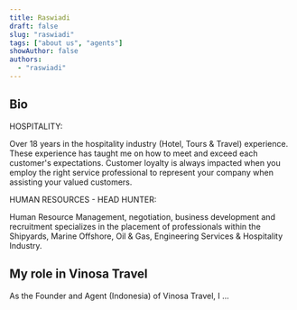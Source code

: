 ```yaml
---
title: Raswiadi
draft: false
slug: "raswiadi"
tags: ["about us", "agents"]
showAuthor: false
authors:
  - "raswiadi"
---
```


## Bio

HOSPITALITY: 

Over 18 years in the hospitality industry (Hotel, Tours & Travel) experience. These experience has taught me on how to meet and exceed each customer's expectations. 
Customer loyalty is always impacted when you employ the right service professional to represent your company when assisting your valued customers.

HUMAN RESOURCES - HEAD HUNTER: 

Human Resource Management, negotiation, business development and recruitment specializes in the placement of professionals within the Shipyards, Marine Offshore, Oil & Gas, Engineering Services & Hospitality Industry.

## My role in Vinosa Travel

As the Founder and Agent (Indonesia) of Vinosa Travel, I ...















